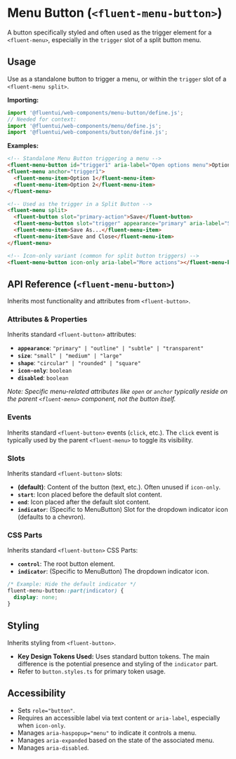 # Menu Button (`<fluent-menu-button>`)

A button specifically styled and often used as the trigger element for a `<fluent-menu>`, especially in the `trigger` slot of a split button menu.

## Usage

Use as a standalone button to trigger a menu, or within the `trigger` slot of a `<fluent-menu split>`.

**Importing:**

```javascript
import '@fluentui/web-components/menu-button/define.js';
// Needed for context:
import '@fluentui/web-components/menu/define.js';
import '@fluentui/web-components/button/define.js';
```

**Examples:**

```html
<!-- Standalone Menu Button triggering a menu -->
<fluent-menu-button id="trigger1" aria-label="Open options menu">Options</fluent-menu-button>
<fluent-menu anchor="trigger1">
  <fluent-menu-item>Option 1</fluent-menu-item>
  <fluent-menu-item>Option 2</fluent-menu-item>
</fluent-menu>

<!-- Used as the trigger in a Split Button -->
<fluent-menu split>
  <fluent-button slot="primary-action">Save</fluent-button>
  <fluent-menu-button slot="trigger" appearance="primary" aria-label="Save options"></fluent-menu-button>
  <fluent-menu-item>Save As...</fluent-menu-item>
  <fluent-menu-item>Save and Close</fluent-menu-item>
</fluent-menu>

<!-- Icon-only variant (common for split button triggers) -->
<fluent-menu-button icon-only aria-label="More actions"></fluent-menu-button>
```

## API Reference (`<fluent-menu-button>`)

Inherits most functionality and attributes from `<fluent-button>`.

### Attributes & Properties

Inherits standard `<fluent-button>` attributes:

*   **`appearance`**: `"primary" | "outline" | "subtle" | "transparent"`
*   **`size`**: `"small" | "medium" | "large"`
*   **`shape`**: `"circular" | "rounded" | "square"`
*   **`icon-only`**: `boolean`
*   **`disabled`**: `boolean`

*Note: Specific menu-related attributes like `open` or `anchor` typically reside on the parent `<fluent-menu>` component, not the button itself.*

### Events

Inherits standard `<fluent-button>` events (`click`, etc.). The `click` event is typically used by the parent `<fluent-menu>` to toggle its visibility.

### Slots

Inherits standard `<fluent-button>` slots:

*   **(default)**: Content of the button (text, etc.). Often unused if `icon-only`.
*   **`start`**: Icon placed before the default slot content.
*   **`end`**: Icon placed after the default slot content.
*   **`indicator`**: (Specific to MenuButton) Slot for the dropdown indicator icon (defaults to a chevron).

### CSS Parts

Inherits standard `<fluent-button>` CSS Parts:

*   **`control`**: The root button element.
*   **`indicator`**: (Specific to MenuButton) The dropdown indicator icon.

```css
/* Example: Hide the default indicator */
fluent-menu-button::part(indicator) {
  display: none;
}
```

## Styling

Inherits styling from `<fluent-button>`.

*   **Key Design Tokens Used:** Uses standard button tokens. The main difference is the potential presence and styling of the `indicator` part.
*   Refer to `button.styles.ts` for primary token usage.

## Accessibility

*   Sets `role="button"`.
*   Requires an accessible label via text content or `aria-label`, especially when `icon-only`.
*   Manages `aria-haspopup="menu"` to indicate it controls a menu.
*   Manages `aria-expanded` based on the state of the associated menu.
*   Manages `aria-disabled`.
